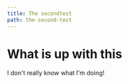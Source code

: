 ```yaml
---
title: The secondtest
path: the-second-test
---
```


# What is up with this

I don't really know what I'm doing!